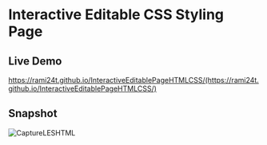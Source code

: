 ﻿# Interactive Editable CSS Styling Page

## Live Demo
https://rami24t.github.io/InteractiveEditablePageHTMLCSS/(https://rami24t.github.io/InteractiveEditablePageHTMLCSS/)

## Snapshot

![CaptureLESHTML](https://github.com/Rami24t/InteractiveEditablePageHTMLCSS/assets/103028944/0e484b3b-f58c-472a-842f-4cb1ad770f47)
